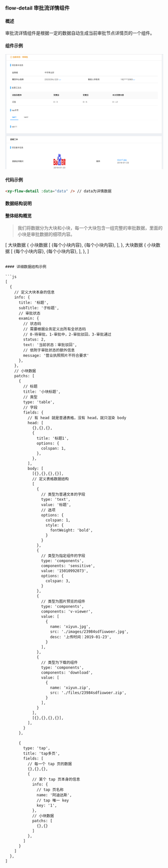 ### flow-detail 审批流详情组件

#### 概述

审批流详情组件是根据一定的数据自动生成当前审批节点详情页的一个组件。

#### 组件示例

![flow-detail](./pics/flow-detail.png)
#### 代码示例
```html
<xy-flow-detail :data="data" /> // data为详情数据
```
#### 数据结构说明

#### 整体结构概览

> 我们将数据分为大块和小块，每一个大块包含一组完整的审批数据，里面的小块是审批数据的细项内容。

[
  大块数据 {
    小块数据 [
      {每个小块内容},
      {每个小块内容},
    ],
  },
  大块数据 {
    小块数据 [
      {每个小块内容},
      {每个小块内容},
    ],
  },
]
```

#### 详细数据结构示例

```js
[
  {
    // 定义大块本身的信息
    info: {
      title: '标题',
      subTitle: '子标题',
      // 审批状态
      examin: {
        // 状态码
        // 需要根据业务定义出所有全状态码
        // 0-待审批，1-审批中，2-审批驳回，3-审批通过
        status: 2,
        text: '当前状态：审批驳回',
        // 依附于审批状态的额外信息
        message: '营业执照照片不符合要求'
      },
    },
    // 小块数据
    patchs: [
      {
        // 标题
        title: '小块标题',
        // 类型
        type: 'table',
        // 字段
        fields: {
          // 有 head 就是普通表格，没有 head，就只渲染 body
          head: [
            {},{},{},
            {
              title: '标题1',
              options: {
                colspan: 1,
              },
            },
          ],
          body: [
            [{},{},{},{}],
            // 定义表格数据结构
            [
              {
                // 类型为普通文本的字段
                type: 'text',
                value: '标题',
                // 选项
                options: {
                  colspan: 1,
                  style: {
                    fontWeight: 'bold',
                  }
                }
              },
              {
                // 类型为指定组件的字段
                type: 'components',
                components: 'sensitive',
                value: '15010992073',
                options: {
                  colspan: 3,
                }
              },
              {
                // 类型为图片预览的组件
                type: 'components',
                components: 'v-viewer',
                value: [
                  {
                    name: 'xiyun.jpg',
                    src: './images/23984sdfiuwoer.jpg',
                    desc: '上传时间：2019-01-23',
                  }
                ],
              },
              {
                // 类型为下载的组件
                type: 'components',
                components: 'download',
                value: [
                  {
                    name: 'xiyun.zip',
                    src: './files/23984sdfiuwoer.zip',
                  }
                ],
              }
            ],
            [{},{},{},{}],
          ],
        }
      },

      {
        type: 'tap',
        title: 'tap多页',
        fields: [
          // 每一个 tap 页的数据
          {},{},{},
          {
            // 某个 tap 页本身的信息
            info: {
              // tap 页名称
              name: '阿迪达斯',
              // tap 唯一 key
              key: '1',
            },
            // 小块数据
            patchs: [
              {},{}
            ]
          },
        ]
      }
    ]
  },
]
```
